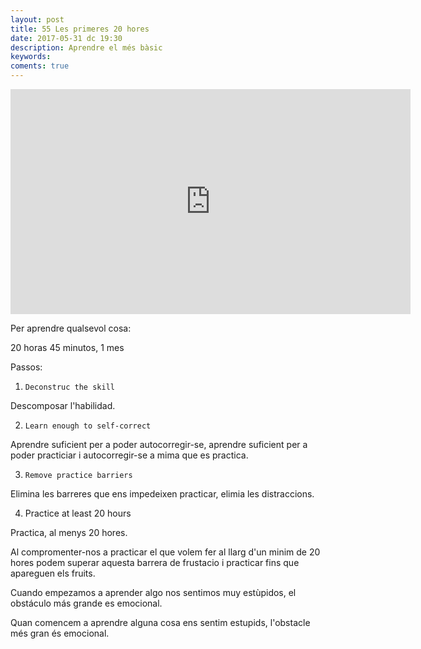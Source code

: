 ```yaml
---
layout: post
title: 55 Les primeres 20 hores
date: 2017-05-31 dc 19:30
description: Aprendre el més bàsic
keywords: 
coments: true
---
```



<iframe width="640" height="360" src="https://www.youtube.com/embed/5MgBikgcWnY" frameborder="0" allowfullscreen></iframe>

Per aprendre qualsevol cosa:

   20 horas
   45 minutos, 1 mes

Passos:

1. `Deconstruc the skill`

Descomposar l'habilidad.

2. `Learn enough to self-correct`

Aprendre suficient per a poder autocorregir-se, aprendre suficient per a poder practiciar i autocorregir-se a mima que es practica.

3. `Remove practice barriers`

Elimina les barreres que ens impedeixen practicar, elimia les distraccions.

4. Practice at least 20 hours

Practica, al menys 20 hores.

Al compromenter-nos a practicar el que volem fer al llarg d'un minim de 20 hores podem superar aquesta barrera de frustacio i practicar fins que apareguen els fruits.

Cuando empezamos a aprender algo nos sentimos muy estùpidos, el obstáculo más grande es emocional.

Quan comencem a aprendre alguna cosa ens sentim estupids, l'obstacle més gran és emocional.
